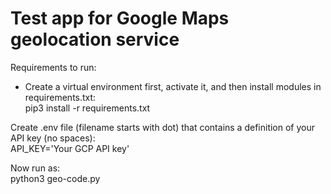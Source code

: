 # Test app for Google Maps geolocation service

Requirements to run:
* Create a virtual environment first, activate it, and then install modules in requirements.txt:<br>
    pip3 install -r requirements.txt

Create .env file (filename starts with dot) that contains a definition of your API key (no spaces):<br>
    API_KEY='Your GCP API key'

Now run as:<br>
    python3 geo-code.py
